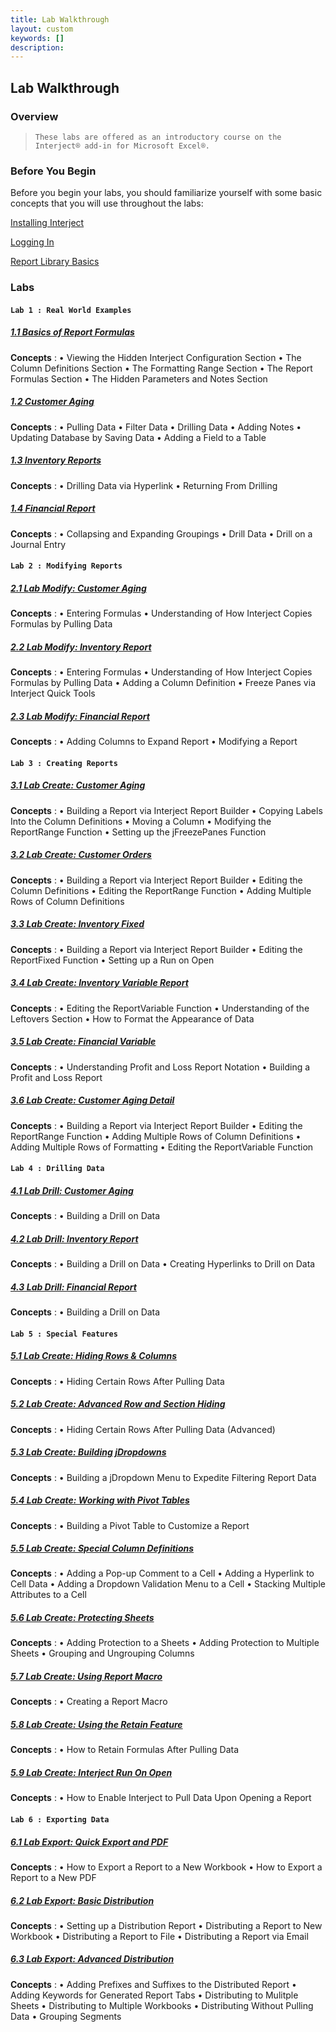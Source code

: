 ```yaml
---
title: Lab Walkthrough
layout: custom
keywords: []
description: 
---
```


## **Lab Walkthrough**

### Overview

<blockquote class=lab_info>
  <p><pre><code>These labs are offered as an introductory course on the Interject® add-in for Microsoft Excel®.</code></pre></p>
</blockquote>


### Before You Begin

Before you begin your labs, you should familiarize yourself with some basic concepts that you will use throughout the labs:


[ Installing Interject ](/wAbout/SingleUser.html) 

[ Logging In ](/wAbout/Logging-In.html)

[ Report Library Basics ](/wAbout/Report-Library-Basics.html)
<br>

### Labs



#### `Lab 1 : Real World Examples`


##### [ 1.1 Basics of Report Formulas](/wAbout/Basics-of-Report-Formulas.html)

**Concepts** : 
• Viewing the Hidden Interject Configuration Section
• The Column Definitions Section
• The Formatting Range Section
• The Report Formulas Section
• The Hidden Parameters and Notes Section
<br>

##### [ 1.2 Customer Aging](/wAbout/Customer-Aging.html)

**Concepts** : 
• Pulling Data
• Filter Data
• Drilling Data
• Adding Notes
• Updating Database by Saving Data
• Adding a Field to a Table
<br>

##### [ 1.3 Inventory Reports](/wAbout/Inventory-Reports.html)

**Concepts** : 
• Drilling Data via Hyperlink
• Returning From Drilling
<br>

##### [ 1.4 Financial Report](/wAbout/Financial-Report.html)

**Concepts** : 
• Collapsing and Expanding Groupings
• Drill Data
• Drill on a Journal Entry
<br>


#### `Lab 2 : Modifying Reports`


##### [ 2.1 Lab Modify: Customer Aging](/wGetStarted/L-Modify-CustomerAging.html)

**Concepts** : 
• Entering Formulas
• Understanding of How Interject Copies Formulas by Pulling Data
<br>

##### [ 2.2 Lab Modify: Inventory Report](/wGetStarted/L-Modify-InventoryReport.html)

**Concepts** : 
• Entering Formulas
• Understanding of How Interject Copies Formulas by Pulling Data
• Adding a Column Definition
• Freeze Panes via Interject Quick Tools
<br>

##### [ 2.3 Lab Modify: Financial Report](/wGetStarted/L-Modify-FinancialReport.html)

**Concepts** : 
• Adding Columns to Expand Report
• Modifying a Report
<br>


#### `Lab 3 : Creating Reports`


##### [ 3.1 Lab Create: Customer Aging](/wGetStarted/L-Create-CustomerAging.html)

**Concepts** : 
• Building a Report via Interject Report Builder
• Copying Labels Into the Column Definitions
• Moving a Column
• Modifying the ReportRange Function
• Setting up the jFreezePanes Function
<br>

##### [ 3.2 Lab Create: Customer Orders](/wGetStarted/L-Create-CustomerOrders.html)

**Concepts** : 
• Building a Report via Interject Report Builder
• Editing the Column Definitions
• Editing the ReportRange Function
• Adding Multiple Rows of Column Definitions
<br>

##### [ 3.3 Lab Create: Inventory Fixed](/wGetStarted/L-Create-InventoryFixed.html)

**Concepts** : 
• Building a Report via Interject Report Builder
• Editing the ReportFixed Function
• Setting up a Run on Open
<br>

##### [ 3.4 Lab Create: Inventory Variable Report](/wGetStarted/L-Create-InventoryVariable.html)

**Concepts** : 
• Editing the ReportVariable Function
• Understanding of the Leftovers Section
• How to Format the Appearance of Data
<br>

##### [ 3.5 Lab Create: Financial Variable](/wGetStarted/L-Create-FinancialVariable.html)

**Concepts** : 
• Understanding Profit and Loss Report Notation
• Building a Profit and Loss Report
<br>

##### [ 3.6 Lab Create: Customer Aging Detail](/wGetStarted/L-Create-CustomerAgingDetail.html)

**Concepts** : 
• Building a Report via Interject Report Builder
• Editing the ReportRange Function
• Adding Multiple Rows of Column Definitions
• Adding Multiple Rows of Formatting
• Editing the ReportVariable Function
<br>




#### `Lab 4 : Drilling Data`


##### [ 4.1 Lab Drill: Customer Aging](/wGetStarted/L-Drill-CustomerAging.html)

**Concepts** : 
• Building a Drill on Data
<br>

##### [ 4.2 Lab Drill: Inventory Report](/wGetStarted/L-Drill-InventoryReport.html)

**Concepts** : 
• Building a Drill on Data
• Creating Hyperlinks to Drill on Data
<br>

##### [ 4.3 Lab Drill: Financial Report](/wGetStarted/L-Drill-InventoryReport.html)

**Concepts** : 
• Building a Drill on Data
<br>


#### `Lab 5 : Special Features`


##### [ 5.1 Lab Create: Hiding Rows & Columns](/wGetStarted/L-Create-HideRowCol.html)

**Concepts** : 
• Hiding Certain Rows After Pulling Data
<br>

##### [ 5.2 Lab Create: Advanced Row and Section Hiding](/wGetStarted/L-Create-AdvancedHideRowsSections.html)

**Concepts** : 
• Hiding Certain Rows After Pulling Data (Advanced)
<br>

##### [ 5.3 Lab Create: Building jDropdowns](/wGetStarted/L-Create-Dropdowns.html)

**Concepts** : 
• Building a jDropdown Menu to Expedite Filtering Report Data
<br>

##### [ 5.4 Lab Create: Working with Pivot Tables](/wGetStarted/L-Create-PivotTable.html)

**Concepts** : 
• Building a Pivot Table to Customize a Report
<br>

##### [ 5.5 Lab Create: Special Column Definitions](/wGetStarted/L-Create-SpecColDefs.html)

**Concepts** : 
• Adding a Pop-up Comment to a Cell
• Adding a Hyperlink to Cell Data
• Adding a Dropdown Validation Menu to a Cell
• Stacking Multiple Attributes to a Cell
<br>

##### [ 5.6 Lab Create: Protecting Sheets](/wGetStarted/L-Create-Protecting.html)

**Concepts** : 
• Adding Protection to a Sheets
• Adding Protection to Multiple Sheets
• Grouping and Ungrouping Columns
<br>

##### [ 5.7 Lab Create: Using Report Macro](/wGetStarted/L-Create-ReportMacro.html)

**Concepts** : 
• Creating a Report Macro
<br>

##### [ 5.8 Lab Create: Using the Retain Feature](/wGetStarted/L-Create-RetainFeature.html)

**Concepts** : 
• How to Retain Formulas After Pulling Data
<br>



##### [ 5.9 Lab Create: Interject Run On Open](/wGetStarted/L-Create-RunOnOpen.html)

**Concepts** : 
• How to Enable Interject to Pull Data Upon Opening a Report
<br>


#### `Lab 6 : Exporting Data`


##### [ 6.1 Lab Export: Quick Export and PDF](/wGetStarted/L-Export-QuickExportAndPDF.html)

**Concepts** : 
• How to Export a Report to a New Workbook
• How to Export a Report to a New PDF
<br>

##### [ 6.2 Lab Export: Basic Distribution](/wGetStarted/L-Export-BasicDist.html)

**Concepts** : 
• Setting up a Distribution Report
• Distributing a Report to New Workbook
• Distributing a Report to File
• Distributing a Report via Email
<br>

##### [ 6.3 Lab Export: Advanced Distribution](/wGetStarted/L-Export-AdvancedDist.html)

**Concepts** : 
• Adding Prefixes and Suffixes to the Distributed Report
• Adding Keywords for Generated Report Tabs
• Distributing to Mulitple Sheets
• Distributing to Multiple Workbooks
• Distributing Without Pulling Data
• Grouping Segments
<br>
